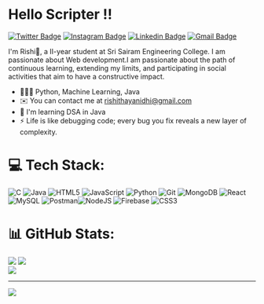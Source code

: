 <!-- <img  align="right" src="" alt="coding gif" height="300" width="400"></img> -->

<h1>Hello Scripter !!</h1>


[![Twitter Badge](https://img.shields.io/twitter/url?url=https%3A%2F%2Ftwitter.com%2Frishithayanidhi&label=%40rishithayanidhi
)](https://x.com/rishithayanidhi)
[![Instagram Badge](https://img.shields.io/badge/rishithayanidhi-%23E4405F.svg?&style=flat-square&logo=instagram&logoColor=white)](https://www.instagram.com/rishithayanidhi/)
 [![Linkedin Badge](https://img.shields.io/badge/-rishithayanidhi-blue?style=flat-square&logo=Linkedin&logoColor=white&link=https://www.linkedin.com/in/rishithayanidhi/)](https://www.linkedin.com/in/rishithayanidhi/) 
[![Gmail Badge](https://img.shields.io/badge/-rishithayanidhi@gmail.com-c14438?style=flat-square&logo=Gmail&logoColor=white&link=mailto:rishithayanidhi@gmail.com)](mailto:rishithayanidhi@gmail.com)


I'm Rishi🤞, a II-year student at Sri Sairam Engineering College. I am passionate about Web development.I am passionate about the path of continuous learning, extending my limits, and participating in social activities that aim to have a constructive impact.

* 🧑🏽‍💻  Python, Machine Learning, Java
* ✉️  You can contact me at [rishithayanidhi@gmail.com](mailto:rishithayanidhi@gmail.com)
* 🧠  I'm learning DSA in Java
* ⚡  Life is like debugging code; every bug you fix reveals a new layer of complexity.

# 💻 Tech Stack:
![C](https://img.shields.io/badge/c-%2300599C.svg?style=for-the-badge&logo=c&logoColor=white) ![Java](https://img.shields.io/badge/java-%23ED8B00.svg?style=for-the-badge&logo=openjdk&logoColor=white) ![HTML5](https://img.shields.io/badge/html5-%23E34F26.svg?style=for-the-badge&logo=html5&logoColor=white) ![JavaScript](https://img.shields.io/badge/javascript-%23323330.svg?style=for-the-badge&logo=javascript&logoColor=%23F7DF1E) ![Python](https://img.shields.io/badge/python-3670A0?style=for-the-badge&logo=python&logoColor=ffdd54) ![Git](https://img.shields.io/badge/git-%23F05033.svg?style=for-the-badge&logo=git&logoColor=white) ![MongoDB](https://img.shields.io/badge/MongoDB-%234ea94b.svg?style=for-the-badge&logo=mongodb&logoColor=white) ![React](https://img.shields.io/badge/react-%2320232a.svg?style=for-the-badge&logo=react&logoColor=%2361DAFB) ![MySQL](https://img.shields.io/badge/mysql-4479A1.svg?style=for-the-badge&logo=mysql&logoColor=white) ![Postman](https://img.shields.io/badge/Postman-FF6C37?style=for-the-badge&logo=postman&logoColor=white)![NodeJS](https://img.shields.io/badge/node.js-6DA55F?style=for-the-badge&logo=node.js&logoColor=white) ![Firebase](https://img.shields.io/badge/firebase-a08021?style=for-the-badge&logo=firebase&logoColor=ffcd34) ![CSS3](https://img.shields.io/badge/css3-%231572B6.svg?style=for-the-badge&logo=css3&logoColor=white)
# 📊 GitHub Stats:
![](https://github-readme-stats.vercel.app/api?username=rishithayanidhi&theme=react&hide_border=false&include_all_commits=true&count_private=true)
![](https://github-readme-streak-stats.herokuapp.com/?user=rishithayanidhi&theme=react&hide_border=false)<br/>
![](https://github-readme-stats.vercel.app/api/top-langs/?username=rishithayanidhi&theme=react&hide_border=false&include_all_commits=true&count_private=true&layout=compact)

---
[![](https://visitcount.itsvg.in/api?id=rishithayanidhi&icon=1&color=5)](https://visitcount.itsvg.in)

<!-- Proudly created with GPRM ( https://gprm.itsvg.in ) -->




